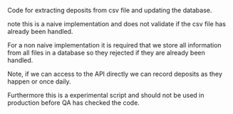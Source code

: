 Code for extracting deposits from csv file and updating the database.

note this is a naive implementation and does not validate if the csv file has already been handled.

For a non naive implementation it is required that we store all information from all files in a database so they rejected
if they are already been handled.

Note, if we can access to the API directly we can record deposits as they happen or once daily.

Furthermore this is a experimental script and should not be used in production before QA has checked the code.